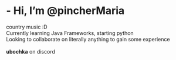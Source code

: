 # - Hi, I’m @pincherMaria
country music :D
<br>Currently learning Java Frameworks, starting python
<br>Looking to collaborate on literally anything to gain some experience
<br><br>**ubochka** on discord

<!---
pincherMaria/pincherMaria is a ✨ special ✨ repository because its `README.md` (this file) appears on your GitHub profile.
You can click the Preview link to take a look at your changes.
--->
